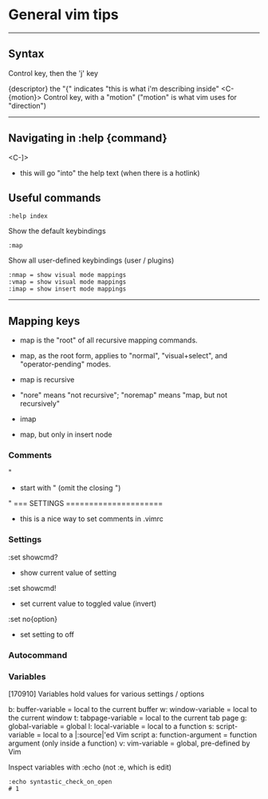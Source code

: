 # General vim tips

-----------------------------------------------------------------------------------------
## Syntax 
<Key>
<C-j> Control key, then the 'j' key

{descriptor}
the "{" indicates "this is what i'm describing inside"
<C-{motion}> Control key, with a "motion" ("motion" is what vim uses for "direction")

-----------------------------------------------------------------------------------------
## Navigating in :help {command}
<C-]>
- this will go "into" the help text (when there is a hotlink)


## Useful commands

```
:help index 
```
Show the default keybindings

```
:map
```
Show all user-defined keybindings (user / plugins)

```
:nmap = show visual mode mappings
:vmap = show visual mode mappings
:imap = show insert mode mappings
```
-----------------------------------------------------------------------------------------
## Mapping keys
- map is the "root" of all recursive mapping commands. 
- map, as the root form, applies to "normal", "visual+select", and "operator-pending" modes.
- map is recursive
- "nore" means "not recursive"; "noremap" means "map, but not recursively"

- imap
- map, but only in insert node

### Comments
"
- start with " (omit the closing ")

" === SETTINGS =====================
- this is a nice way to set comments in .vimrc


### Settings
:set showcmd?
- show current value of setting

:set showcmd!
- set current value to toggled  value (invert)

:set no{option}
- set setting to off

### Autocommand

### Variables
[170910]
Variables hold values for various settings / options

b: buffer-variable = local to the current buffer
w: window-variable = local to the current window
t: tabpage-variable = local to the current tab page
g: global-variable = global
l: local-variable = local to a function
s: script-variable = local to a |:source|'ed Vim script
a: function-argument = function argument (only inside a function)
v: vim-variable = global, pre-defined by Vim

Inspect variables with :echo (not :e, which is edit)
```
:echo syntastic_check_on_open 
# 1
```

